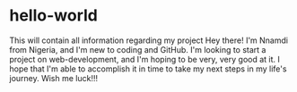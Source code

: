 # hello-world
This will contain all information regarding my project
Hey there! I'm Nnamdi from Nigeria, and I'm new to coding and GitHub. I'm looking to start a project on web-development, and I'm hoping to be very, very good at it. I hope that I'm able to accomplish it in time to take my next steps in my life's journey. Wish me luck!!!
